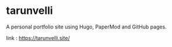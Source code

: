 # tarunvelli

A personal portfolio site using Hugo, PaperMod and GitHub pages.

link : https://tarunvelli.site/
